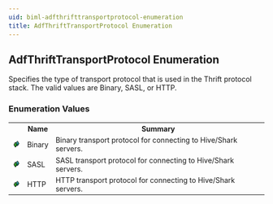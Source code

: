 ```yaml
---
uid: biml-adfthrifttransportprotocol-enumeration
title: AdfThriftTransportProtocol Enumeration
---
```


## AdfThriftTransportProtocol Enumeration

<div class="LanguageSummary"><div class ="SummaryItem">Specifies the type of transport protocol that is used in the Thrift protocol stack. The valid values are Binary, SASL, or HTTP.</div></div>
<div class="EnumValueGroup">

### Enumeration Values

<table id="EnumValue" class="MemberList"><tbody><tr><th class="MemberTypeIconColumnHeader">&nbsp;</th><th class="MemberNameColumnHeader">Name</th><th class="MemberSummaryColumnHeader">Summary</th></tr><tr class="cd0"><td align="center" class="MemberTypeIcon"><img src="enumValue.png"></img></td><td class="MemberName">Binary</td><td class="MemberSummary"><div class ="SummaryItem">Binary transport protocol for connecting to Hive/Shark servers.</div></td></tr><tr class="cd1"><td align="center" class="MemberTypeIcon"><img src="enumValue.png"></img></td><td class="MemberName">SASL</td><td class="MemberSummary"><div class ="SummaryItem">SASL transport protocol for connecting to Hive/Shark servers.</div></td></tr><tr class="cd0"><td align="center" class="MemberTypeIcon"><img src="enumValue.png"></img></td><td class="MemberName">HTTP</td><td class="MemberSummary"><div class ="SummaryItem">HTTP transport protocol for connecting to Hive/Shark servers.</div></td></tr></tbody></table>
</div>